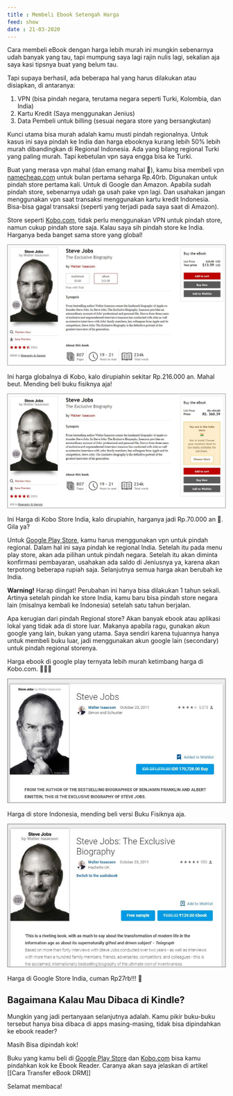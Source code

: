 ```yaml
---
title : Membeli Ebook Setengah Harga
feed: show
date : 21-03-2020
---
```


Cara membeli eBook dengan harga lebih murah ini mungkin sebenarnya udah banyak yang tau, tapi mumpung saya lagi rajin nulis lagi, sekalian aja saya kasi tipsnya buat yang belum tau.

Tapi supaya berhasil, ada beberapa hal yang harus dilakukan atau disiapkan, di antaranya:

1.  VPN (bisa pindah negara, terutama negara seperti Turki, Kolombia, dan India)
2.  Kartu Kredit (Saya menggunakan Jenius)
3.  Data Pembeli untuk billing (sesuai negara store yang bersangkutan)

Kunci utama bisa murah adalah kamu musti pindah regionalnya. Untuk kasus ini saya pindah ke India dan harga ebooknya kurang lebih 50% lebih murah dibandingkan di Regional Indonesia. Ada yang bilang regional Turki yang paling murah. Tapi kebetulan vpn saya engga bisa ke Turki.

Buat yang merasa vpn mahal (dan emang mahal 🙈), kamu bisa membeli vpn [namecheap.com](https://www.namecheap.com/vpn/) untuk bulan pertama seharga Rp.40rb. Digunakan untuk pindah store pertama kali. Untuk di Google dan Amazon. Apabila sudah pindah store, sebenarnya udah ga usah pake vpn lagi. Dan usahakan jangan menggunakan vpn saat transaksi menggunakan kartu kredit Indonesia. Bisa-bisa gagal transaksi (seperti yang terjadi pada saya saat di Amazon).

Store seperti [Kobo.com](https://kobo.com/), tidak perlu menggunakan VPN untuk pindah store, namun cukup pindah store saja. Kalau saya sih pindah store ke India. Harganya beda banget sama store yang global!

![](/assets/img/ebook-setengah-harga-001.jpg)

Ini harga globalnya di Kobo, kalo dirupiahin sekitar Rp.216.000 an. Mahal beut. Mending beli buku fisiknya aja!

![](/assets/img/ebook-setengah-harga-002.jpg)

Ini Harga di Kobo Store India, kalo dirupiahin, harganya jadi Rp.70.000 an 🙈. Gila ya?

Untuk [Google Play Store](https://play.google.com/store/books), kamu harus menggunakan vpn untuk pindah regional. Dalam hal ini saya pindah ke regional India. Setelah itu pada menu play store, akan ada pilihan untuk pindah negara. Setelah itu akan diminta konfirmasi pembayaran, usahakan ada saldo di Jeniusnya ya, karena akan terpotong beberapa rupiah saja. Selanjutnya semua harga akan berubah ke India.

**Warning!** Harap diingat! Perubahan ini hanya bisa dilakukan 1 tahun sekali. Artinya setelah pindah ke store India, kamu baru bisa pindah store negara lain (misalnya kembali ke Indonesia) setelah satu tahun berjalan.

Apa kerugian dari pindah Regional store? Akan banyak ebook atau aplikasi lokal yang tidak ada di store luar. Makanya apabila ragu, gunakan akun google yang lain, bukan yang utama. Saya sendiri karena tujuannya hanya untuk membeli buku luar, jadi menggunakan akun google lain (secondary) untuk pindah regional storenya.

Harga ebook di google play ternyata lebih murah ketimbang harga di Kobo.com. 🙈🙈🙈

![](/assets/img/ebook-setengah-harga-003.jpg)

Harga di store Indonesia, mending beli versi Buku Fisiknya aja.

![](/assets/img/ebook-setengah-harga-004.jpg)

Harga di Google Store India, cuman Rp27rb!!! 🙈

## Bagaimana Kalau Mau Dibaca di Kindle?

Mungkin yang jadi pertanyaan selanjutnya adalah. Kamu pikir buku-buku tersebut hanya bisa dibaca di apps masing-masing, tidak bisa dipindahkan ke ebook reader?

Masih Bisa dipindah kok!

Buku yang kamu beli di [Google Play Store](https://play.google.com/store/books) dan [Kobo.com](https://kobo.com/) bisa kamu pindahkan kok ke Ebook Reader. Caranya akan saya jelaskan di artikel [[Cara Transfer eBook DRM]]

Selamat membaca!
